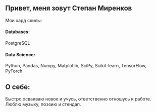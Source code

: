 ## Привет, меня зовут Степан Миренков

Мои хард скилы:

#### Databases:
PostgreSQL

#### Data Science:
Python, Pandas, Numpy, Matplotlib, SciPy, Scikit-learn, TensorFlow, PyTorch

## О себе:
Быстро осваиваю новое и учусь, ответственно отношусь к работе. Люблю музыку, поэзию и стендап.
